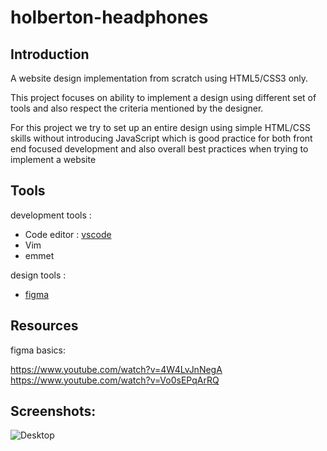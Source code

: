 # holberton-headphones

## Introduction

A website design implementation from scratch using HTML5/CSS3 only.

This project focuses on ability to implement a design using different set of tools and also respect the criteria mentioned by the designer.

For this project we try to set up an entire design using simple HTML/CSS skills without introducing JavaScript which is good practice for both front end focused development and also overall best practices when trying to implement a website

## Tools

development tools : 

- Code editor : [vscode](https://code.visualstudio.com/)
- Vim 
- emmet

design tools :
- [figma](https://www.figma.com/)

## Resources

figma basics: 

https://www.youtube.com/watch?v=4W4LvJnNegA
https://www.youtube.com/watch?v=Vo0sEPqArRQ

## Screenshots:
![Desktop](https://github.com/YassineChayrrou/holberton-headphones/blob/master/Design-prototypes/01_headphones_desktop%402x.png)